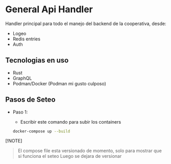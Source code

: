 # General Api Handler

Handler principal para todo el manejo del backend de la cooperativa, desde:

- Logeo
- Redis entries
- Auth

## Tecnologias en uso

- Rust
- GraphQL
- Podman/Docker (Podman mi gusto culposo)

## Pasos de Seteo

- Paso 1:
  - Escribir este comando para subir los containers

  ```bash
  docker-compose up --build
  ```

[!NOTE]
> El compose file esta versionado de momento, solo para mostrar que si funciona el seteo
> Luego se dejara de versionar
